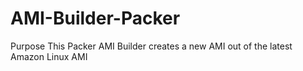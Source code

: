# AMI-Builder-Packer
Purpose This Packer AMI Builder creates a new AMI out of the latest Amazon Linux AMI
